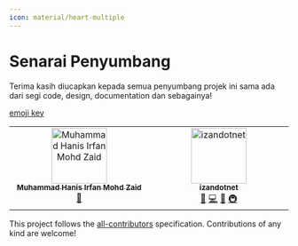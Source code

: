 ```yaml
---
icon: material/heart-multiple
---
```


# Senarai Penyumbang

Terima kasih diucapkan kepada semua penyumbang projek ini sama ada dari segi code, design, documentation dan sebagainya!

[emoji key](https://allcontributors.org/docs/en/emoji-key)

<!-- ALL-CONTRIBUTORS-LIST:START - Do not remove or modify this section -->
<!-- prettier-ignore-start -->
<!-- markdownlint-disable -->
<table>
  <tbody>
    <tr>
      <td align="center" valign="top" width="14.28%"><a href="https://www.hanisirfan.xyz"><img src="https://avatars.githubusercontent.com/u/66242389?v=4?s=100" width="100px;" alt="Muhammad Hanis Irfan Mohd Zaid"/><br /><sub><b>Muhammad Hanis Irfan Mohd Zaid</b></sub></a><br /><a href="#doc-hanisirfan" title="Documentation">📖</a></td>
      <td align="center" valign="top" width="14.28%"><a href="https://github.com/rohaizanr"><img src="https://avatars.githubusercontent.com/u/11247162?v=4?s=100" width="100px;" alt="izandotnet"/><br /><sub><b>izandotnet</b></sub></a><br /><a href="#maintenance-rohaizanr" title="Maintenance">🚧</a> <a href="#code-rohaizanr" title="Code">💻</a> <a href="#doc-rohaizanr" title="Documentation">📖</a> <a href="#infra-rohaizanr" title="Infrastructure (Hosting, Build-Tools, etc)">🚇</a></td>
    </tr>
  </tbody>
</table>

<!-- markdownlint-restore -->
<!-- prettier-ignore-end -->

<!-- ALL-CONTRIBUTORS-LIST:END -->

This project follows the [all-contributors](https://allcontributors.org) specification.
Contributions of any kind are welcome!